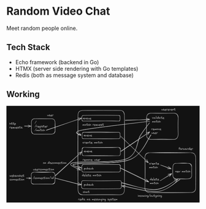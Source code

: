 # Random Video Chat

Meet random people online.

## Tech Stack
- Echo framework (backend in Go)
- HTMX (server side rendering with Go templates)
- Redis (both as message system and database)

## Working
![working](assets/working.png)